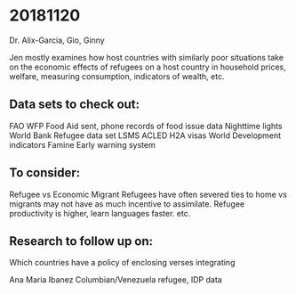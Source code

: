 # 20181120

Dr. Alix-Garcia,  Gio, Ginny



Jen mostly examines how host countries with similarly poor situations take on the economic effects of refugees on a host country in household prices, welfare, measuring consumption, indicators of wealth, etc. 



## Data sets to check out: 

FAO
WFP
Food Aid sent, phone records of food issue data
Nighttime lights
World Bank Refugee data set
LSMS
ACLED
H2A visas
World Development indicators
Famine Early warning system



## To consider: 

Refugee vs Economic Migrant
	Refugees have often severed ties to home vs migrants may not have as much incentive to assimilate. 
	Refugee productivity is higher, learn languages faster. etc. 



## Research to follow up on:

Which countries have a policy of enclosing verses integrating 

Ana Maria Ibanez Columbian/Venezuela  refugee, IDP data



